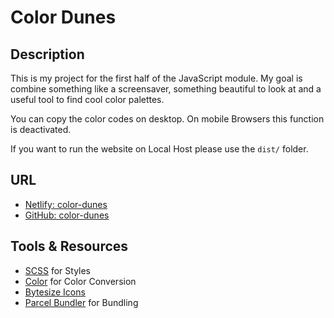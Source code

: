 # Color Dunes

## Description

This is my project for the first half of the JavaScript module.
My goal is combine something like a screensaver, something beautiful to look at and a useful tool to find cool color palettes.

You can copy the color codes on desktop. On mobile Browsers this function is deactivated.

If you want to run the website on Local Host please use the `dist/` folder.

## URL

-   [Netlify: color-dunes](https://color-dunes.netlify.com/)
-   [GitHub: color-dunes](https://github.com/nikbrunner/color-dunes)

## Tools & Resources

-   [SCSS](https://sass-lang.com/) for Styles
-   [Color](https://www.npmjs.com/package/color) for Color Conversion
-   [Bytesize Icons](https://github.com/danklammer/bytesize-icons)
-   [Parcel Bundler](https://parceljs.org) for Bundling
